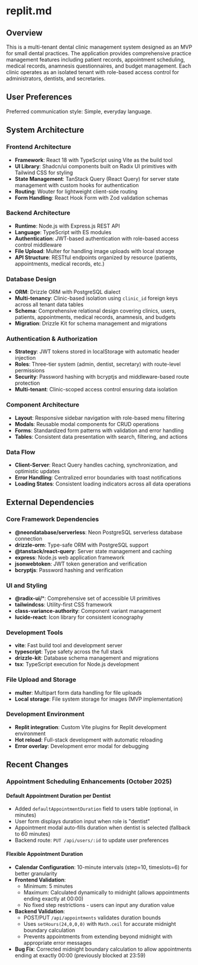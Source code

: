# replit.md

## Overview

This is a multi-tenant dental clinic management system designed as an MVP for small dental practices. The application provides comprehensive practice management features including patient records, appointment scheduling, medical records, anamnesis questionnaires, and budget management. Each clinic operates as an isolated tenant with role-based access control for administrators, dentists, and secretaries.

## User Preferences

Preferred communication style: Simple, everyday language.

## System Architecture

### Frontend Architecture
- **Framework**: React 18 with TypeScript using Vite as the build tool
- **UI Library**: Shadcn/ui components built on Radix UI primitives with Tailwind CSS for styling
- **State Management**: TanStack Query (React Query) for server state management with custom hooks for authentication
- **Routing**: Wouter for lightweight client-side routing
- **Form Handling**: React Hook Form with Zod validation schemas

### Backend Architecture
- **Runtime**: Node.js with Express.js REST API
- **Language**: TypeScript with ES modules
- **Authentication**: JWT-based authentication with role-based access control middleware
- **File Upload**: Multer for handling image uploads with local storage
- **API Structure**: RESTful endpoints organized by resource (patients, appointments, medical records, etc.)

### Database Design
- **ORM**: Drizzle ORM with PostgreSQL dialect
- **Multi-tenancy**: Clinic-based isolation using `clinic_id` foreign keys across all tenant data tables
- **Schema**: Comprehensive relational design covering clinics, users, patients, appointments, medical records, anamnesis, and budgets
- **Migration**: Drizzle Kit for schema management and migrations

### Authentication & Authorization
- **Strategy**: JWT tokens stored in localStorage with automatic header injection
- **Roles**: Three-tier system (admin, dentist, secretary) with route-level permissions
- **Security**: Password hashing with bcryptjs and middleware-based route protection
- **Multi-tenant**: Clinic-scoped access control ensuring data isolation

### Component Architecture
- **Layout**: Responsive sidebar navigation with role-based menu filtering
- **Modals**: Reusable modal components for CRUD operations
- **Forms**: Standardized form patterns with validation and error handling
- **Tables**: Consistent data presentation with search, filtering, and actions

### Data Flow
- **Client-Server**: React Query handles caching, synchronization, and optimistic updates
- **Error Handling**: Centralized error boundaries with toast notifications
- **Loading States**: Consistent loading indicators across all data operations

## External Dependencies

### Core Framework Dependencies
- **@neondatabase/serverless**: Neon PostgreSQL serverless database connection
- **drizzle-orm**: Type-safe ORM with PostgreSQL support
- **@tanstack/react-query**: Server state management and caching
- **express**: Node.js web application framework
- **jsonwebtoken**: JWT token generation and verification
- **bcryptjs**: Password hashing and verification

### UI and Styling
- **@radix-ui/***: Comprehensive set of accessible UI primitives
- **tailwindcss**: Utility-first CSS framework
- **class-variance-authority**: Component variant management
- **lucide-react**: Icon library for consistent iconography

### Development Tools
- **vite**: Fast build tool and development server
- **typescript**: Type safety across the full stack
- **drizzle-kit**: Database schema management and migrations
- **tsx**: TypeScript execution for Node.js development

### File Upload and Storage
- **multer**: Multipart form data handling for file uploads
- **Local storage**: File system storage for images (MVP implementation)

### Development Environment
- **Replit integration**: Custom Vite plugins for Replit development environment
- **Hot reload**: Full-stack development with automatic reloading
- **Error overlay**: Development error modal for debugging

## Recent Changes

### Appointment Scheduling Enhancements (October 2025)

#### Default Appointment Duration per Dentist
- Added `defaultAppointmentDuration` field to users table (optional, in minutes)
- User form displays duration input when role is "dentist"
- Appointment modal auto-fills duration when dentist is selected (fallback to 60 minutes)
- Backend route: `PUT /api/users/:id` to update user preferences

#### Flexible Appointment Duration
- **Calendar Configuration**: 10-minute intervals (step=10, timeslots=6) for better granularity
- **Frontend Validation**:
  - Minimum: 5 minutes
  - Maximum: Calculated dynamically to midnight (allows appointments ending exactly at 00:00)
  - No fixed step restrictions - users can input any duration value
- **Backend Validation**:
  - POST/PUT `/api/appointments` validates duration bounds
  - Uses `setHours(24,0,0,0)` with `Math.ceil` for accurate midnight boundary calculation
  - Prevents appointments from extending beyond midnight with appropriate error messages
- **Bug Fix**: Corrected midnight boundary calculation to allow appointments ending at exactly 00:00 (previously blocked at 23:59)